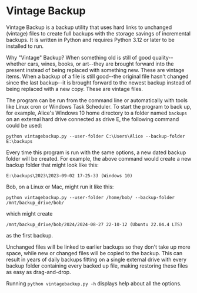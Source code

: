 # Vintage Backup

Vintage Backup is a backup utility that uses hard links to unchanged (vintage) files to create full backups with the storage savings of incremental backups.
It is written in Python and requires Python 3.12 or later to be installed to run.

Why "Vintage" Backup?
When something old is still of good quality--whether cars, wines, books, or art--they are brought forward into the present instead of being replaced with something new.
These are vintage items.
When a backup of a file is still good--the original file hasn't changed since the last backup--it is brought forward to the newest backup instead of being replaced with a new copy.
These are vintage files.

The program can be run from the command line or automatically with tools like Linux cron or Windows Task Scheduler.
To start the program to back up, for example, Alice's Windows 10 home directory to a folder named `backups` on an external hard drive connected as drive E, the following command could be used:
```
python vintagebackup.py --user-folder C:\Users\Alice --backup-folder E:\backups
```
Every time this program is run with the same options, a new dated backup folder will be created. For example, the above command would create a new backup folder that might look like this:
```
E:\backups\2023\2023-09-02 17-25-33 (Windows 10)
```
Bob, on a Linux or Mac, might run it like this:
```
python vintagebackup.py --user-folder /home/bob/ --backup-folder /mnt/backup_drive/bob/
```
which might create
```
/mnt/backup_drive/bob/2024/2024-08-27 22-10-12 (Ubuntu 22.04.4 LTS)
```
as the first backup.

Unchanged files will be linked to earlier backups so they don't take up more space, while new or changed files will be copied to the backup.
This can result in years of daily backups fitting on a single external drive with every backup folder containing every backed up file, making restoring these files as easy as drag-and-drop.

Running `python vintagebackup.py -h` displays help about all the options.
